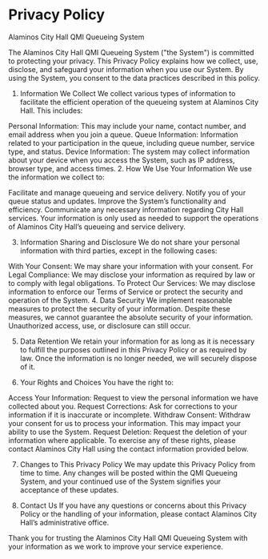 # Privacy Policy

Alaminos City Hall QMI Queueing System

The Alaminos City Hall QMI Queueing System ("the System") is committed to protecting your privacy. This Privacy Policy explains how we collect, use, disclose, and safeguard your information when you use our System. By using the System, you consent to the data practices described in this policy.

1. Information We Collect
   We collect various types of information to facilitate the efficient operation of the queueing system at Alaminos City Hall. This includes:

Personal Information: This may include your name, contact number, and email address when you join a queue.
Queue Information: Information related to your participation in the queue, including queue number, service type, and status.
Device Information: The system may collect information about your device when you access the System, such as IP address, browser type, and access times. 2. How We Use Your Information
We use the information we collect to:

Facilitate and manage queueing and service delivery.
Notify you of your queue status and updates.
Improve the System’s functionality and efficiency.
Communicate any necessary information regarding City Hall services.
Your information is only used as needed to support the operations of Alaminos City Hall’s queueing and service delivery.

3. Information Sharing and Disclosure
   We do not share your personal information with third parties, except in the following cases:

With Your Consent: We may share your information with your consent.
For Legal Compliance: We may disclose your information as required by law or to comply with legal obligations.
To Protect Our Services: We may disclose information to enforce our Terms of Service or protect the security and operation of the System. 4. Data Security
We implement reasonable measures to protect the security of your information. Despite these measures, we cannot guarantee the absolute security of your information. Unauthorized access, use, or disclosure can still occur.

5. Data Retention
   We retain your information for as long as it is necessary to fulfill the purposes outlined in this Privacy Policy or as required by law. Once the information is no longer needed, we will securely dispose of it.

6. Your Rights and Choices
   You have the right to:

Access Your Information: Request to view the personal information we have collected about you.
Request Corrections: Ask for corrections to your information if it is inaccurate or incomplete.
Withdraw Consent: Withdraw your consent for us to process your information. This may impact your ability to use the System.
Request Deletion: Request the deletion of your information where applicable.
To exercise any of these rights, please contact Alaminos City Hall using the contact information provided below.

7. Changes to This Privacy Policy
   We may update this Privacy Policy from time to time. Any changes will be posted within the QMI Queueing System, and your continued use of the System signifies your acceptance of these updates.

8. Contact Us
   If you have any questions or concerns about this Privacy Policy or the handling of your information, please contact Alaminos City Hall’s administrative office.

Thank you for trusting the Alaminos City Hall QMI Queueing System with your information as we work to improve your service experience.
